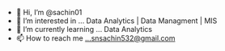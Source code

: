 - 👋 Hi, I’m @sachin01
- 👀 I’m interested in ... Data Analytics | Data Managment | MIS
- 🌱 I’m currently learning ... Data Analytics
- 📫 How to reach me ...snsachin532@gmail.com

<!---
sachin01121993/sachin01121993 is a ✨ special ✨ repository because its `README.md` (this file) appears on your GitHub profile.
You can click the Preview link to take a look at your changes.
--->
